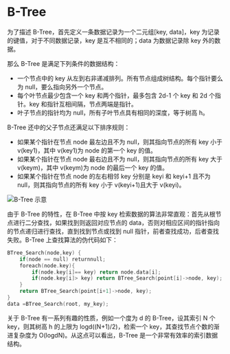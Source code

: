 # B-Tree

为了描述 B-Tree，首先定义一条数据记录为一个二元组[key, data]，key 为记录的键值，对于不同数据记录，key 是互不相同的；data 为数据记录除 key 外的数据。

那么 B-Tree 是满足下列条件的数据结构：

- 一个节点中的 key 从左到右非递减排列。所有节点组成树结构。每个指针要么为 null，要么指向另外一个节点。
- 每个叶节点最少包含一个 key 和两个指针，最多包含 2d-1 个 key 和 2d 个指针。key 和指针互相间隔，节点两端是指针。
- 叶子节点的指针均为 null，所有子叶节点具有相同的深度，等于树高 h。

B-Tree 还中的父子节点还满足以下排序规则：

- 如果某个指针在节点 node 最左边且不为 null，则其指向节点的所有 key 小于 v(key1)，其中 v(key1)为 node 的第一个 key 的值。
- 如果某个指针在节点 node 最右边且不为 null，则其指向节点的所有 key 大于 v(keym)，其中 v(keym)为 node 的最后一个 key 的值。
- 如果某个指针在节点 node 的左右相邻 key 分别是 keyi 和 keyi+1 且不为 null，则其指向节点的所有 key 小于 v(keyi+1)且大于 v(keyi)。

![B-Tree 示意](https://assets.ng-tech.icu/item/20230407224316.png)

由于 B-Tree 的特性，在 B-Tree 中按 key 检索数据的算法非常直观：首先从根节点进行二分查找，如果找到则返回对应节点的 data，否则对相应区间的指针指向的节点递归进行查找，直到找到节点或找到 null 指针，前者查找成功，后者查找失败。B-Tree 上查找算法的伪代码如下：

```c
BTree_Search(node,key) {
    if(node == null) returnnull;
    foreach(node.key){
        if(node.key[i]== key) return node.data[i];
        if(node.key[i]> key) return BTree_Search(point[i]->node, key);
    }
    return BTree_Search(point[i+1]->node, key);
}
data =BTree_Search(root, my_key);
```

关于 B-Tree 有一系列有趣的性质，例如一个度为 d 的 B-Tree，设其索引 N 个 key，则其树高 h 的上限为 logd((N+1)/2)，检索一个 key，其查找节点个数的渐进复杂度为 O(logdN)。从这点可以看出，B-Tree 是一个非常有效率的索引数据结构。
